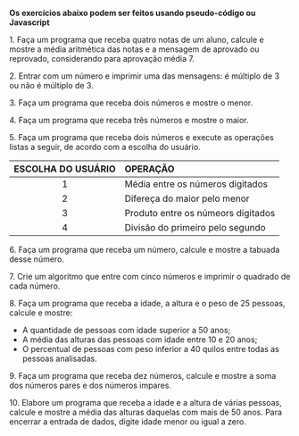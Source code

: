 **Os exercícios abaixo podem ser feitos usando pseudo-código ou Javascript**

1\. Faça um programa que receba quatro notas de um aluno, calcule e mostre a média aritmética das notas e a mensagem de aprovado ou reprovado, considerando para aprovação média 7.
  
2\. Entrar com um número e imprimir uma das mensagens: é múltiplo de 3 ou não é múltiplo de 3.

3\. Faça um programa que receba dois números e mostre o menor.

4\. Faça um programa que receba três números e mostre o maior.

5\. Faça um programa que receba dois números e execute as operações listas a seguir, de acordo com a escolha do usuário.

|ESCOLHA DO USUÁRIO | OPERAÇÃO |
|:-:|:-|
| 1 | Média entre os números digitados |
| 2 | Difereça do maior pelo menor |
| 3 | Produto entre os númeors digitados |
| 4 | Divisão do primeiro pelo segundo |

6\. Faça um programa que receba um número, calcule e mostre a tabuada desse número.

7\. Crie um algoritmo que entre com cinco números e imprimir o quadrado de cada número.

8\. Faça um programa que receba a idade, a altura e o peso de 25 pessoas, calcule e mostre:

* A quantidade de pessoas com idade superior a 50 anos;
* A média das alturas das pessoas com idade entre 10 e 20 anos;
* O percentual de pessoas com peso inferior a 40 quilos entre todas as pessoas analisadas.

9\. Faça um programa que receba dez números, calcule e mostre a soma dos números pares e dos números impares.

10\. Elabore um programa que receba a idade e a altura de várias pessoas, calcule e mostre a média das alturas daquelas com mais de 50 anos. Para encerrar a entrada de dados, digite idade menor ou igual a zero.
